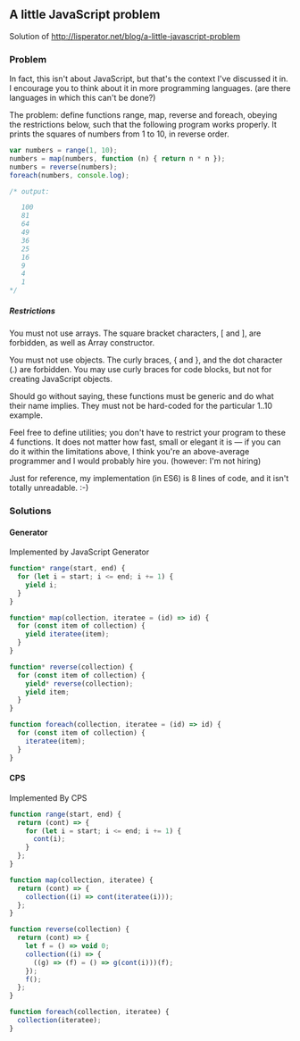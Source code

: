 ## A little JavaScript problem

Solution of http://lisperator.net/blog/a-little-javascript-problem

### Problem
In fact, this isn't about JavaScript, but that's the context I've discussed it in. I encourage you to think about it in more programming languages. (are there languages in which this can't be done?)

The problem: define functions range, map, reverse and foreach, obeying the restrictions below, such that the following program works properly. It prints the squares of numbers from 1 to 10, in reverse order.

```js
var numbers = range(1, 10);
numbers = map(numbers, function (n) { return n * n });
numbers = reverse(numbers);
foreach(numbers, console.log);

/* output:

   100
   81
   64
   49
   36
   25
   16
   9
   4
   1
*/
```

##### Restrictions
You must not use arrays. The square bracket characters, [ and ], are forbidden, as well as Array constructor.

You must not use objects. The curly braces, { and }, and the dot character (.) are forbidden. You may use curly braces for code blocks, but not for creating JavaScript objects.

Should go without saying, these functions must be generic and do what their name implies. They must not be hard-coded for the particular 1..10 example.

Feel free to define utilities; you don't have to restrict your program to these 4 functions. It does not matter how fast, small or elegant it is — if you can do it within the limitations above, I think you're an above-average programmer and I would probably hire you. (however: I'm not hiring)

Just for reference, my implementation (in ES6) is 8 lines of code, and it isn't totally unreadable. :-)

### Solutions

#### Generator
Implemented by JavaScript Generator

```js
function* range(start, end) {
  for (let i = start; i <= end; i += 1) {
    yield i;
  }
}

function* map(collection, iteratee = (id) => id) {
  for (const item of collection) {
    yield iteratee(item);
  }
}

function* reverse(collection) {
  for (const item of collection) {
    yield* reverse(collection);
    yield item;
  }
}

function foreach(collection, iteratee = (id) => id) {
  for (const item of collection) {
    iteratee(item);
  }
}
```

#### CPS
Implemented By CPS

```js
function range(start, end) {
  return (cont) => {
    for (let i = start; i <= end; i += 1) {
      cont(i);
    }
  };
}

function map(collection, iteratee) {
  return (cont) => {
    collection((i) => cont(iteratee(i)));
  };
}

function reverse(collection) {
  return (cont) => {
    let f = () => void 0;
    collection((i) => {
      ((g) => (f) = () => g(cont(i)))(f);
    });
    f();
  };
}

function foreach(collection, iteratee) {
  collection(iteratee);
}
```
